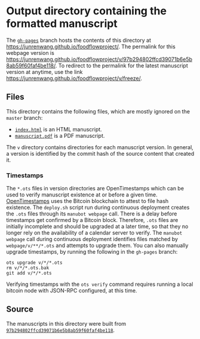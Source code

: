 # Output directory containing the formatted manuscript

The [`gh-pages`](https://github.com/junrenwang/foodflowproject/tree/gh-pages) branch hosts the contents of this directory at <https://junrenwang.github.io/foodflowproject/>.
The permalink for this webpage version is <https://junrenwang.github.io/foodflowproject/v/97b294802ffcd39071b6e5b8ab59f60faf4be118/>.
To redirect to the permalink for the latest manuscript version at anytime, use the link <https://junrenwang.github.io/foodflowproject/v/freeze/>.

## Files

This directory contains the following files, which are mostly ignored on the `master` branch:

+ [`index.html`](index.html) is an HTML manuscript.
+ [`manuscript.pdf`](manuscript.pdf) is a PDF manuscript.

The `v` directory contains directories for each manuscript version.
In general, a version is identified by the commit hash of the source content that created it.

### Timestamps

The `*.ots` files in version directories are OpenTimestamps which can be used to verify manuscript existence at or before a given time.
[OpenTimestamps](https://opentimestamps.org/) uses the Bitcoin blockchain to attest to file hash existence.
The `deploy.sh` script run during continuous deployment creates the `.ots` files through its `manubot webpage` call.
There is a delay before timestamps get confirmed by a Bitcoin block.
Therefore, `.ots` files are initially incomplete and should be upgraded at a later time, so that they no longer rely on the availability of a calendar server to verify.
The `manubot webpage` call during continuous deployment identifies files matched by `webpage/v/**/*.ots` and attempts to upgrade them.
You can also manually upgrade timestamps, by running the following in the `gh-pages` branch:

```shell
ots upgrade v/*/*.ots
rm v/*/*.ots.bak
git add v/*/*.ots
```

Verifying timestamps with the `ots verify` command requires running a local bitcoin node with JSON-RPC configured, at this time.

## Source

The manuscripts in this directory were built from
[`97b294802ffcd39071b6e5b8ab59f60faf4be118`](https://github.com/junrenwang/foodflowproject/commit/97b294802ffcd39071b6e5b8ab59f60faf4be118).
